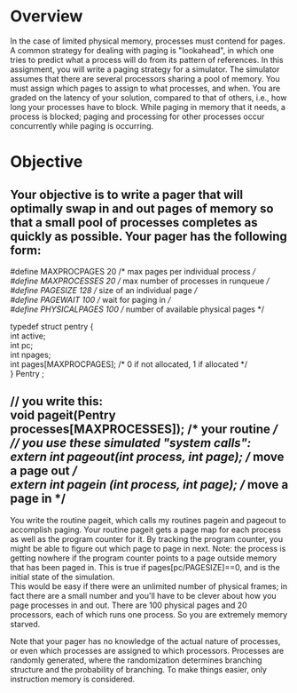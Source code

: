 # Overview
In the case of limited physical memory, processes must contend for pages. A common strategy for dealing with paging is "lookahead", in which one tries to predict what a process will do from its pattern of references.
In this assignment, you will write a paging strategy for a simulator. The simulator assumes that there are several processors sharing a pool of memory. You must assign which pages to assign to what processes, and when. You are graded on the latency of your solution, compared to that of others, i.e., how long your processes have to block. While paging in memory that it needs, a process is blocked; paging and processing for other processes occur concurrently while paging is occurring.

# Objective
Your objective is to write a pager that will optimally swap in and out pages of memory so that a small pool of processes completes as quickly as possible. Your pager has the following form:  
 ------------------
#define MAXPROCPAGES 20   /* max pages per individual process */   
#define MAXPROCESSES 20   /* max number of processes in runqueue */   
#define PAGESIZE 128 	  /* size of an individual page */   
#define PAGEWAIT 100 	  /* wait for paging in */   
#define PHYSICALPAGES 100 /* number of available physical pages */   

typedef struct pentry {   
   int active;   
   int pc;   
   int npages;   
   int pages[MAXPROCPAGES]; /* 0 if not allocated, 1 if allocated */   
} Pentry ;   

// you write this:   
void pageit(Pentry processes[MAXPROCESSES]); /* your routine */   
// you use these simulated "system calls":   
extern int pageout(int process, int page); /* move a page out */   
extern int pagein (int process, int page); /* move a page in */   
---------------------
You write the routine pageit, which calls my routines pagein and pageout to accomplish paging. Your routine pageit gets a page map for each process as well as the program counter for it. By tracking the program counter, you might be able to figure out which page to page in next. Note: the process is getting nowhere if the program counter points to a page outside memory that has been paged in. This is true if pages[pc/PAGESIZE]==0, and is the initial state of the simulation.  
This would be easy if there were an unlimited number of physical frames; in fact there are a small number and you'll have to be clever about how you page processes in and out. There are 100 physical pages and 20 processors, each of which runs one process. So you are extremely memory starved.  

Note that your pager has no knowledge of the actual nature of processes, or even which processes are assigned to which processors. Processes are randomly generated, where the randomization determines branching structure and the probability of branching. To make things easier, only instruction memory is considered.

